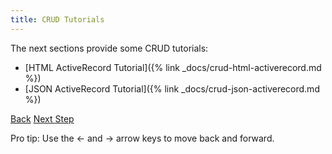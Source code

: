 ```yaml
---
title: CRUD Tutorials
---
```


The next sections provide some CRUD tutorials:

* [HTML ActiveRecord Tutorial]({% link _docs/crud-html-activerecord.md %})
* [JSON ActiveRecord Tutorial]({% link _docs/crud-json-activerecord.md %})

<a id="prev" class="btn btn-basic" href="{% link _docs/cloudwatch-events.md %}">Back</a>
<a id="next" class="btn btn-primary" href="{% link _docs/crud-html-activerecord.md %}">Next Step</a>
<p class="keyboard-tip">Pro tip: Use the <- and -> arrow keys to move back and forward.</p>

